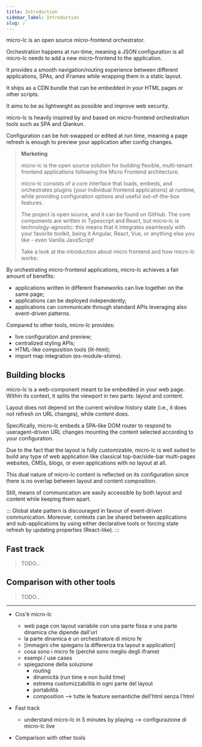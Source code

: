 ```yaml
---
title: Introduction
sidebar_label: Introduction
slug: /
---
```


micro-lc is an open source micro-frontend orchestrator. 

Orchestration happens at run-time, meaning a JSON configuration is all micro-lc needs to add a new micro-frontend to the
application.

It provides a smooth navigation/routing experience between different applications, SPAs, and iFrames while wrapping
them in a static layout.

It ships as a CDN bundle that can be embedded in your HTML pages or other scripts.

It aims to be as lightweight as possible and improve web security.

micro-lc is heavily inspired by and based on micro-frontend orchestration tools such as SPA and Qiankun.

Configuration can be hot-swapped or edited at run time, meaning a page refresh is enough to preview your application after
config changes.

> **Marketing**
> 
> micro-lc is the open source solution for building flexible, multi-tenant frontend applications following the Micro Frontend architecture.
>
> micro-lc consists of a core interface that loads, embeds, and orchestrates plugins (your individual frontend applications) at runtime,
> while providing configuration options and useful out-of-the-box features.
>
> The project is open source, and it can be found on GitHub. The core components are written in Typescript and React, but micro-lc
> is technology-agnostic: this means that it integrates seamlessly with your favorite toolkit, being it Angular, React, Vue, or anything
> else you like - even Vanilla JavaScript!
> 
> Take a look at the introduction about micro frontend and how micro-lc works:

By orchestrating micro-frontend applications, micro-lc achieves a fair amount of benefits:
* applications written in different frameworks can live together on the same page;
* applications can be deployed independently;
* applications can communicate through standard APIs leveraging also event-driven patterns.

Compared to other tools, micro-lc provides:
* live configuration and preview;
* centralized styling APIs;
* HTML-like composition tools (lit-html);
* import map integration (es-module-shims).

## Building blocks

micro-lc is a web-component meant to be embedded in your web page. Within its context, it splits the viewport in two parts:
layout and content.

Layout does not depend on the current window history state (i.e., it does not refresh on URL changes), while content does.

Specifically, micro-lc embeds a SPA-like DOM router to respond to useragent-driven URL changes mounting the content selected
according to your configuration.

Due to the fact that the layout is fully customizable, micro-lc is well suited to build any type of web application
like classical top-bar/side-bar multi-pages websites, CMSs, blogs, or even applications with no layout at all.

This dual nature of micro-lc content is reflected on its configuration since there is no overlap between layout and
content composition.

Still, means of communication are easily accessible by both layout and content while keeping them apart.

:::
Global state pattern is discouraged in favour of event-driven communication. Moreover, contexts can be shared between
applications and sub-applications by using either declarative tools or forcing state refresh by updating properties (React-like).
:::

## Fast track

> TODO...

## Comparison with other tools

> TODO...

---

* Cos'è micro-lc
  * web page con layout variabile con una parte fissa e una parte dinamica che dipende dall'url
  * la parte dinamica è un orchestratore di micro fe
  * [immagini che spiegano la differenza tra layout e application]
  * cosa sono i micro fe (perché sono meglio degli iframe)
  * esempi / use cases
  * spiegazione della soluzione
    * routing
    * dinamicità (run time e non build time)
    * estrema customizzabilità in ogni parte del layout
    * portabilità
    * composition --> tutte le feature semantiche dell'html senza l'html

* Fast track
  * understand micro-lc in 5 minutes by playing --> configurazione di micro-lc live

* Comparison with other tools
